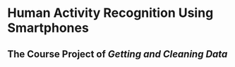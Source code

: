 # Human Activity Recognition Using Smartphones  
## The Course Project of *Getting and Cleaning Data*  


